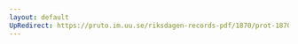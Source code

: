 ```yaml
---
layout: default
UpRedirect: https://pruto.im.uu.se/riksdagen-records-pdf/1870/prot-1870--ak--307/prot-1870--ak--307_076.pdf
---
```

